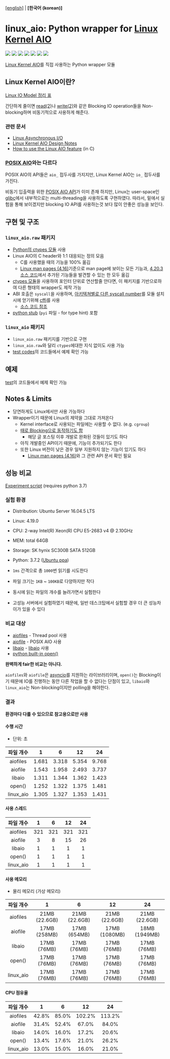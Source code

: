 [\[english\]](https://github.com/isac322/linux_aio/blob/master/README.md) | **\[한국어 (korean)\]**

# linux_aio: Python wrapper for [Linux Kernel AIO](http://lse.sourceforge.net/io/aio.html)

[![](https://img.shields.io/travis/com/isac322/linux_aio.svg?style=flat-square)](https://travis-ci.com/isac322/linux_aio)
[![](https://img.shields.io/pypi/v/linux_aio.svg?style=flat-square)](https://pypi.org/project/linux-aio/)
[![](https://img.shields.io/codecov/c/github/isac322/linux_aio.svg?style=flat-square)](https://codecov.io/gh/isac322/linux_aio)
[![](https://img.shields.io/pypi/implementation/linux_aio.svg?style=flat-square)](https://pypi.org/project/linux-aio/)
[![](https://img.shields.io/pypi/pyversions/linux_aio.svg?style=flat-square)](https://pypi.org/project/linux-aio/)
[![](https://img.shields.io/pypi/wheel/linux_aio.svg?style=flat-square)](https://pypi.org/project/linux-aio/)
[![](https://img.shields.io/pypi/l/linux_aio.svg?style=flat-square)](https://pypi.org/project/linux-aio/)

[Linux Kernel AIO](http://lse.sourceforge.net/io/aio.html)를 직접 사용하는 Python wrapper 모듈


## Linux Kernel AIO이란?

[Linux IO Model 정리 표](https://oxnz.github.io/2016/10/13/linux-aio/#io-models)

간단하게 줄이면 [read(2)](http://man7.org/linux/man-pages/man2/read.2.html)나 [write(2)](http://man7.org/linux/man-pages/man2/write.2.html)와 같은 Blocking IO operation들을 Non-blocking하며 비동기적으로 사용하게 해준다.


### 관련 문서

- [Linux Asynchronous I/O](https://oxnz.github.io/2016/10/13/linux-aio/)
- [Linux Kernel AIO Design Notes](http://lse.sourceforge.net/io/aionotes.txt)
- [How to use the Linux AIO feature](https://github.com/littledan/linux-aio) (in C)


### **[POSIX AIO](http://man7.org/linux/man-pages/man7/aio.7.html)와는 다르다**

POSIX AIO의 API들은 `aio_` 접두사를 가지지만, Linux Kernel AIO는 `io_` 접두사를 가진다.


비동기 입출력을 위한 [POSIX AIO API](http://man7.org/linux/man-pages/man7/aio.7.html)가 이미 존재 하지만, Linux는 user-space인 [glibc](https://www.gnu.org/software/libc/manual/html_node/Asynchronous-I_002fO.html)에서 내부적으로는 multi-threading을 사용하도록 구현하였다.
따라서, 밑에서 실험을 통해 보이겠지만 blocking IO API를 사용하는것 보다 많이 안좋은 성능을 보인다.


## 구현 및 구조

### `linux_aio.raw` 패키지

- [Python의 ctypes 모듈](https://docs.python.org/ko/3/library/ctypes.html) 사용
- Linux AIO의 C header와 1:1 대응되는 정의 모음
	- C를 사용했을 때의 기능을 100% 옮김
	- [Linux man pages (4.16)](http://man7.org/linux/man-pages/man2/io_submit.2.html)기준으로 man page에 보이는 모든 기능과, [4.20.3 소스 코드](https://elixir.bootlin.com/linux/v4.20.3/source/include/uapi/linux/aio_abi.h#L71)에서 추가된 기능들을 발견할 수 있는 한 모두 옮김
- [ctypes 모듈](https://docs.python.org/ko/3/library/ctypes.html)을 사용하여 포인터 단위로 연산할줄 안다면, 이 패키지를 기반으로하여 다른 형태의 wrapper도 제작 가능
- ABI 호출은 `syscall`을 사용하며, [아키텍쳐별로 다른 syscall number](https://fedora.juszkiewicz.com.pl/syscalls.html)를 모듈 설치시에 얻기위해 [cffi](https://pypi.org/project/cffi/)를 사용
	- [소스 코드 참조](linux_aio/raw/syscall.py)
- [python stub](https://github.com/python/mypy/wiki/Creating-Stubs-For-Python-Modules) (`pyi` 파일 - for type hint) 포함

### `linux_aio` 패키지

- `linux_aio.raw` 패키지를 기반으로 구현
- `linux_aio.raw`와 달리 `ctypes`에대한 지식 없이도 사용 가능
- [test codes](test)의 코드들에서 예제 확인 가능


## 예제

[test](test)의 코드들에서 예제 확인 가능


## Notes & Limits

- 당연하게도 Linux에서만 사용 가능하다
- Wrapper이기 때문에 Linux의 제약을 그대로 가져온다
	- Kernel interface로 사용되는 파일에는 사용할 수 없다. (e.g. `cgroup`)
	- [때로 Blocking으로 동작하기도 함](https://stackoverflow.com/questions/34572559/asynchronous-io-io-submit-latency-in-ubuntu-linux)
		- 해당 글 포스팅 이후 개발로 완화된 것들이 있기도 하다
	- 아직 개발중인 API이기 때문에, 기능이 추가되기도 한다
	- 또한 Linux 버전이 낮은 경우 일부 지원하지 않는 기능이 있기도 하다
		- [Linux man pages (4.16)](http://man7.org/linux/man-pages/man2/io_submit.2.html)와 그 관련 API 문서 확인 필요


## 성능 비교

[Experiment script](https://gist.github.com/isac322/8606f5c464fa390cb88b47354981cdab) (requires python 3.7)

### 실험 환경

- Distribution: Ubuntu Server 16.04.5 LTS
- Linux: 4.19.0
- CPU: 2-way Intel(R) Xeon(R) CPU E5-2683 v4 @ 2.10GHz
- MEM: total 64GB
- Storage: SK hynix SC300B SATA 512GB
- Python: 3.7.2 ([Ubuntu ppa](https://launchpad.net/~deadsnakes/+archive/ubuntu/ppa))


- `1ms` 간격으로 총 `1000`번 읽기를 시도한다
- 파일 크기는 `1KB` ~ `100KB`로 다양하지만 작다
- 동시에 읽는 파일의 개수를 늘려가면서 실험한다
- 고성능 서버에서 실험하였기 때문에, 일반 데스크탑에서 실험할 경우 더 큰 성능차이가 있을 수 있다


### 비교 대상

- [aiofiles](https://pypi.org/project/aiofiles/) - Thread pool 사용
- [aiofile](https://pypi.org/project/aiofile/) - POSIX AIO 사용
- [libaio](https://pypi.org/project/libaio/) - [libaio](http://lse.sourceforge.net/io/aio.html) 사용
- [python built-in open()](https://docs.python.org/3/library/functions.html#open)


**완벽하게 fair한 비교는 아니다.**

`aiofiles`와 `aiofile`은 [asyncio](https://docs.python.org/ko/3/library/asyncio.html)를 지원하는 라이브러리이며, `open()`는 Blocking이기 때문에 IO를 진행하는 동안 다른 작업을 할 수 없다는 단점이 있고, `libaio`와 `linux_aio`는 Non-blocking이지만 polling을 해야한다.


### 결과

**환경마다 다를 수 있으므로 참고용으로만 사용**

#### 수행 시간

- 단위: 초

| 파일 개수 	|   1   	|   6   	|   12  	|   24  	|
|:---------:	|:-----:	|:-----:	|:-----:	|:-----:	|
|  aiofiles 	| 1.681 	| 3.318 	| 5.354 	| 9.768 	|
|  aiofile  	| 1.543 	| 1.958 	| 2.493 	| 3.737 	|
|   libaio  	| 1.311 	| 1.344 	| 1.362 	| 1.423 	|
|   open()  	| 1.252 	| 1.322 	| 1.375 	| 1.481 	|
| linux_aio 	| 1.305 	| 1.327 	| 1.353 	| 1.431 	|

#### 사용 스레드

| 파일 개수 	|  1  	|  6  	|  12 	|  24 	|
|:---------:	|:---:	|:---:	|:---:	|:---:	|
|  aiofiles 	| 321 	| 321 	| 321 	| 321 	|
|  aiofile  	|   3 	|   8 	|  15 	|  26 	|
|   libaio  	|   1 	|   1 	|   1 	|   1 	|
|   open()  	|   1 	|   1 	|   1 	|   1 	|
| linux_aio 	|   1 	|   1 	|   1 	|   1 	|

#### 사용 메모리

- 물리 메모리 (가상 메모리)

| 파일 개수 	|       1       	|       6       	|       12      	|       24      	|
|:---------:	|:-------------:	|:-------------:	|:-------------:	|:-------------:	|
|  aiofiles 	| 21MB (22.6GB) 	| 21MB (22.6GB) 	| 21MB (22.6GB) 	| 21MB (22.6GB) 	|
|  aiofile  	|  17MB (258MB) 	|  17MB (654MB) 	| 17MB (1080MB) 	| 18MB (1949MB) 	|
|   libaio  	|   17MB (76MB) 	|   17MB (76MB) 	|   17MB (76MB) 	|   17MB (76MB) 	|
|   open()  	|   17MB (76MB) 	|   17MB (76MB) 	|   17MB (76MB) 	|   17MB (76MB) 	|
| linux_aio 	|   17MB (76MB) 	|   17MB (76MB) 	|   17MB (76MB) 	|   17MB (76MB) 	|

#### CPU 점유율

| 파일 개수 	|   1   	|   6   	|   12   	|   24   	|
|:---------:	|:-----:	|:-----:	|:------:	|:------:	|
|  aiofiles 	| 42.8% 	| 85.0% 	| 102.2% 	| 113.2% 	|
|  aiofile  	| 31.4% 	| 52.4% 	|  67.0% 	|  84.0% 	|
|   libaio  	| 14.0% 	| 16.0% 	|  17.2% 	|  20.6% 	|
|   open()  	| 13.4% 	| 17.6% 	|  21.0% 	|  26.2% 	|
| linux_aio 	| 13.0% 	| 15.0% 	|  16.0% 	|  21.0% 	|